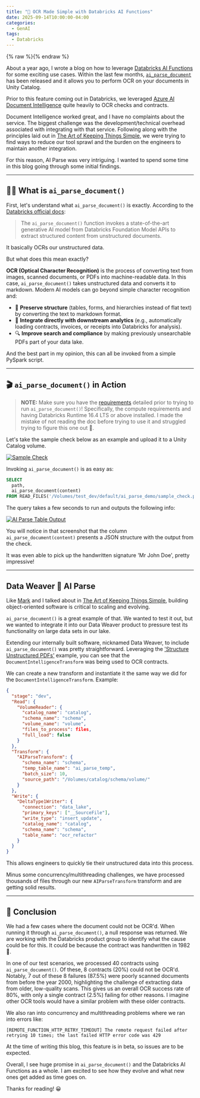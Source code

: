 ```yaml
---
title: "📖 OCR Made Simple with Databricks AI Functions"
date: 2025-09-14T10:00:00-04:00
categories:
  - GenAI
tags:
  - Databricks
---
```


{% raw %}<img src="/blog/assets/images/blog_images/ocr-made-simple-with-databricks-ai-functions/blog_image.png" alt="">{% endraw %}

About a year ago, I wrote a blog on how to leverage [Databricks AI Functions](https://www.linkedin.com/posts/conner-schiissler_i-had-the-opportunity-to-leverage-databricks-activity-7241937445884194816-P2TG?utm_source=share&utm_medium=member_desktop&rcm=ACoAACXEibYBngZiCRvQiwlsg8p1A85--baPNfw) for some exciting use cases. Within the last few months, [`ai_parse_document`](https://learn.microsoft.com/en-us/azure/databricks/sql/language-manual/functions/ai_parse_document) has been released and it allows you to perform OCR on your documents in Unity Catalog.

Prior to this feature coming out in Databricks, we leveraged [Azure AI Document Intelligence](https://learn.microsoft.com/en-us/azure/ai-services/document-intelligence/overview?view=doc-intel-4.0.0_) quite heavily to OCR checks and contracts.

Document Intelligence worked great, and I have no complaints about the service. The biggest challenge was the development/technical overhead associated with integrating with that service. Following along with the principles laid out in [The Art of Keeping Things Simple](https://www.linkedin.com/posts/conner-schiissler_dataengineering-platformengineering-databricks-activity-7312458737800069120-1YMf?utm_source=share&utm_medium=member_desktop&rcm=ACoAACXEibYBngZiCRvQiwlsg8p1A85--baPNfw), we were trying to find ways to reduce our tool sprawl and the burden on the engineers to maintain another integration.

For this reason, AI Parse was very intriguing. I wanted to spend some time in this blog going through some initial findings.

---

## 🤷‍♂️ What is `ai_parse_document()`

First, let's understand what `ai_parse_document()` is exactly. According to the [Databricks official docs](https://learn.microsoft.com/en-us/azure/databricks/sql/language-manual/functions/ai_parse_document):

> The `ai_parse_document()` function invokes a state-of-the-art generative AI model from Databricks Foundation Model APIs to extract structured content from unstructured documents.

It basically OCRs our unstructured data.

But what does this mean exactly?

**OCR (Optical Character Recognition)** is the process of converting text from images, scanned documents, or PDFs into machine-readable data. In this case, `ai_parse_document()` takes unstructured data and converts it to markdown. Modern AI models can go beyond simple character recognition and:

- 📑 **Preserve structure** (tables, forms, and hierarchies instead of flat text) by converting the text to markdown format.
- 🤝 **Integrate directly with downstream analytics** (e.g., automatically loading contracts, invoices, or receipts into Databricks for analysis).
- 🔍 **Improve search and compliance** by making previously unsearchable PDFs part of your data lake.

And the best part in my opinion, this can all be invoked from a simple PySpark script.

---

## 🎬 `ai_parse_document()` in Action

> **NOTE:** Make sure you have the [requirements](https://learn.microsoft.com/en-us/azure/databricks/sql/language-manual/functions/ai_parse_document#requirements) detailed prior to trying to run `ai_parse_document()`! Specifically, the compute requirements and having Databricks Runtime 16.4 LTS or above installed. I made the mistake of not reading the doc before trying to use it and struggled trying to figure this one out 🤣.

Let's take the sample check below as an example and upload it to a Unity Catalog volume.

[![Sample Check](/blog/assets/images/blog_images/ocr-made-simple-with-databricks-ai-functions/sample_check.png)](/blog/assets/images/blog_images/ocr-made-simple-with-databricks-ai-functions/sample_check.png)

Invoking `ai_parse_document()` is as easy as:

```sql
SELECT
  path,
  ai_parse_document(content)
FROM READ_FILES('/Volumes/test_dev/default/ai_parse_demo/sample_check.png', format => 'binaryFile');
```

The query takes a few seconds to run and outputs the following info:

[![AI Parse Table Output](/blog/assets/images/blog_images/ocr-made-simple-with-databricks-ai-functions/ai_parse_table_output.png)](/blog/assets/images/blog_images/ocr-made-simple-with-databricks-ai-functions/ai_parse_table_output.png)

You will notice in that screenshot that the column `ai_parse_document(content)` presents a JSON structure with the output from the check.

It was even able to pick up the handwritten signature 'Mr John Doe', pretty impressive!

---

## Data Weaver 🤝 AI Parse

Like [Mark](https://www.linkedin.com/in/mark-van-der-linden-30798811/) and I talked about in [The Art of Keeping Things Simple](https://schiiss.github.io/blog/data/the-art-of-keeping-things-simple/#-code-standards-writing-maintainable-data-pipelines), building object-oriented software is critical to scaling and evolving.

`ai_parse_document()` is a great example of that. We wanted to test it out, but we wanted to integrate it into our Data Weaver product to pressure test its functionality on large data sets in our lake.

Extending our internally built software, nicknamed Data Weaver, to include `ai_parse_document()` was pretty straightforward. Leveraging the ['Structure Unstructured PDFs'](https://schiiss.github.io/blog/data/the-art-of-keeping-things-simple/#ingest-from-sql) example, you can see that the `DocumentIntelligenceTransform` was being used to OCR contracts.

We can create a new transform and instantiate it the same way we did for the `DocumentIntelligenceTransform`. Example:

```json
{
  "stage": "dev",
  "Read": {
    "VolumeReader": {
      "catalog_name": "catalog",
      "schema_name": "schema",
      "volume_name": "volume",
      "files_to_process": files,
      "full_load": false
    }
  },
  "Transform": {
    "AIParseTransform": {
      "schema_name": "schema",
      "temp_table_name": "ai_parse_temp",
      "batch_size": 10,
      "source_path": "/Volumes/catalog/schema/volume/"
    }
  },
  "Write": {
    "DeltaType1Writer": {
      "connection": "data_lake",
      "primary_keys": ["__SourceFile"],
      "write_type": "insert_update",
      "catalog_name": "catalog",
      "schema_name": "schema",
      "table_name": "ocr_refactor"
    }
  }
}
```

This allows engineers to quickly tie their unstructured data into this process.

Minus some concurrency/multithreading challenges, we have processed thousands of files through our new `AIParseTransform` transform and are getting solid results.

---

## 🥳 Conclusion

We had a few cases where the document could not be OCR'd. When running it through `ai_parse_document()`, a null response was returned. We are working with the Databricks product group to identify what the cause could be for this. It could be because the contract was handwritten in 1982 🤣.

In one of our test scenarios, we processed 40 contracts using `ai_parse_document()`. Of these, 8 contracts (20%) could not be OCR'd. Notably, 7 out of these 8 failures (87.5%) were poorly scanned documents from before the year 2000, highlighting the challenge of extracting data from older, low-quality scans. This gives us an overall OCR success rate of 80%, with only a single contract (2.5%) failing for other reasons. I imagine other OCR tools would have a similar problem with these older contracts.

We also ran into concurrency and multithreading problems where we ran into errors like:

```
[REMOTE_FUNCTION_HTTP_RETRY_TIMEOUT] The remote request failed after retrying 10 times; the last failed HTTP error code was 429
```

At the time of writing this blog, this feature is in beta, so issues are to be expected.

Overall, I see huge promise in `ai_parse_document()` and the Databricks AI Functions as a whole. I am excited to see how they evolve and what new ones get added as time goes on.

Thanks for reading! 😀
